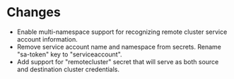 # Changes

- Enable multi-namespace support for recognizing remote cluster service account information.
- Remove service account name and namespace from secrets. Rename "sa-token" key to "serviceaccount".
- Add support for "remotecluster" secret that will serve as both source and destination cluster credentials.
